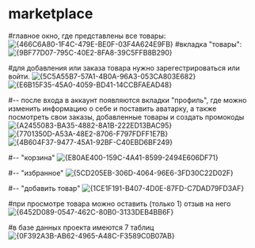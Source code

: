 # marketplace

#главное окно, где представлены все товары:
![{466C6A80-1F4C-479E-BE0F-03F4A624E9FB}](https://github.com/user-attachments/assets/28c6f4e3-3aa4-4713-bf3e-515a0c525184)
#вкладка "товары":
![{9BF77D07-795C-40E2-8FA8-39C5FFB8B290}](https://github.com/user-attachments/assets/da693e07-3f7c-4b1d-97c2-f2bc96ea6601)


#для добавления или заказа товара нужно зарегестрироваться или войти. 
![{5C5A55B7-57A1-4B0A-96A3-053CA803E682}](https://github.com/user-attachments/assets/05fa5d3a-92bd-48a7-9b94-794458b0d93e)
![{E6B15F35-45A0-4059-BD41-14CCBFAEAD48}](https://github.com/user-attachments/assets/fd257ecd-93ac-4f13-8fd3-baa190d7bbb1)

#-- после входа в аккаунт появляются вкладки "профиль", где можно изменить информацию о себе и поставить аватарку, а также посмотреть свои заказы, добавленные товары и создать промокоды
![{A2455083-BA35-4882-8A1B-222ED13BAC95}](https://github.com/user-attachments/assets/b2c5887d-b9fa-4949-b458-71fead3e6063)
![{7701350D-A53A-48E2-8706-F797FDFF1E7B}](https://github.com/user-attachments/assets/44662d49-c04e-455f-bc37-c74409e80577)
![{4B604F37-9477-45A1-92BF-C40EBD6BF249}](https://github.com/user-attachments/assets/e3d48614-1024-4849-8cd8-3c54303dbb30)

#-- "корзина"
![{E80AE400-159C-4A41-8599-2494E606DF71}](https://github.com/user-attachments/assets/a13e6d1e-3462-48d5-83a1-e75a1f0596d3)

#-- "избранное"
![{5CD205EB-306D-4064-96E6-3FD30C22D02F}](https://github.com/user-attachments/assets/5e51cbf9-acab-459f-8767-1ae8a5575498)

#-- "добавить товар"
![{1CE1F191-B407-4D0E-87FD-C7DAD79FD3AF}](https://github.com/user-attachments/assets/d5828c1a-5e24-4fa3-b686-52906b142db7)

#при просмотре товара можно оставить (только 1) отзыв на него
![{6452D089-0547-462C-80B0-3133DEB4BB6F}](https://github.com/user-attachments/assets/0c55badc-6c14-4e28-b9c5-05319b81aec8)

#в базе данных проекта имеются 7 таблиц
![{0F392A3B-AB62-4965-A48C-F3589C0B07AB}](https://github.com/user-attachments/assets/63550a39-b908-481f-9d15-e715fcb77aaa)
